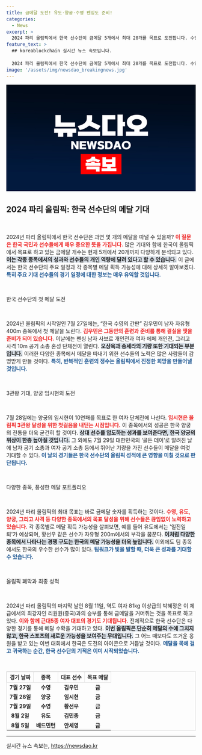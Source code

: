 ```yaml
---
title: 금메달 도전! 유도·양궁·수영 펜싱도 준비!
categories:
  - News
excerpt: >
  2024 파리 올림픽에서 한국 선수단이 금메달 5개에서 최대 20개를 목표로 도전합니다. 수영 김우민, 양궁 임시현 등 주목해야 할 스타들이 메달 획득의 기틀을 마련할 예정입니다. 뜨거운 응원이 그들의 땀과 희망을 연결할 수 있을까요?
feature_text: >
  ## koreablockchain 실시간 뉴스 속보입니다.

  2024 파리 올림픽에서 한국 선수단이 금메달 5개에서 최대 20개를 목표로 도전합니다. 수영 김우민, 양궁 임시현 등 주목해야 할 스타들이 메달 획득의 기틀을 마련할 예정입니다. 뜨거운 응원이 그들의 땀과 희망을 연결할 수 있을까요?
image: '/assets/img/newsdao_breakingnews.jpg'
---
```


<p><img src="/assets/img/newsdao_breakingnews.jpg" alt="koreablockchain 속보" /></p>

<h2 data-ke-size="size26">2024 파리 올림픽: 한국 선수단의 메달 기대</h2>

<p data-ke-size="size16">&nbsp;</p>

<p>2024년 파리 올림픽에서 한국 선수단은 과연 몇 개의 메달을 따낼 수 있을까? <b><span style="color: #ee2323;">이 질문은 한국 국민과 선수들에게 매우 중요한 뜻을 가집니다.</span></b> 많은 기대와 함께 한국이 올림픽에서 목표로 하고 있는 금메달 개수는 현재 5개에서 20개까지 다양하게 분석되고 있다. <b><span style="background-color: #21538527;">이는 각종 종목에서의 성과와 선수들의 개인 역량에 달려 있다고 할 수 있습니다.</span></b> 이 글에서는 한국 선수단의 주요 일정과 각 종목별 메달 획득 가능성에 대해 상세히 알아보겠다. <b><span style="color: #1a5490;">특히 주요 기대 선수들의 경기 일정에 대한 정보는 매우 유익할 것입니다.</span></b></p>

<p data-ke-size="size16">&nbsp;</p>

<p>한국 선수단의 첫 메달 도전</p>

<p data-ke-size="size16">&nbsp;</p>

<p>2024년 올림픽의 시작일인 7월 27일에는, “한국 수영의 간판” 김우민이 남자 자유형 400m 종목에서 첫 메달을 노린다. <b><span style="color: #ee2323;">김우민은 그동안의 훈련과 준비를 통해 결실을 맺을 준비가 되어 있습니다.</span></b> 이날에는 펜싱 남자 사브르 개인전과 여자 에페 개인전, 그리고 사격 10m 공기 소총 혼성 단체전이 열린다. <b><span style="background-color: #21538527;">오상욱과 송세라의 기량 또한 기대되는 부분입니다.</span></b> 이러한 다양한 종목에서 메달을 따내기 위한 선수들의 노력은 많은 사람들이 감명받게 만들 것이다. <b><span style="color: #1a5490;">특히, 반복적인 훈련의 정수는 올림픽에서 진정한 희망을 만들어낼 것입니다.</span></b></p>

<p data-ke-size="size16">&nbsp;</p>

<p>3관왕 기대, 양궁 임시현의 도전</p>

<p data-ke-size="size16">&nbsp;</p>

<p>7월 28일에는 양궁의 임시현이 10연패를 목표로 한 여자 단체전에 나선다. <b><span style="color: #ee2323;">임시현은 올림픽 3관왕 달성을 위한 첫걸음을 내딛는 시점입니다.</span></b> 이 종목에서의 성공은 한국 양궁의 전통을 더욱 굳건히 할 것이다. <b><span style="background-color: #21538527;">상대 선수를 압도하는 성과를 보여준다면, 한국 양궁의 위상이 한층 높아질 것입니다.</span></b> 그 외에도 7월 29일 대한민국의 ‘골든 데이’로 알려진 날에 남자 공기 소총과 여자 공기 소총 등에서 뛰어난 기량을 가진 선수들이 메달을 여럿 기대할 수 있다. <b><span style="color: #1a5490;">이 날의 경기들은 한국 선수단의 올림픽 성적에 큰 영향을 미칠 것으로 판단됩니다.</span></b></p>

<p data-ke-size="size16">&nbsp;</p>

<p>다양한 종목, 풍성한 메달 포트폴리오</p>

<p data-ke-size="size16">&nbsp;</p>

<p>2024년 파리 올림픽의 최대 목표는 바로 금메달 숫자를 획득하는 것이다. <b><span style="color: #ee2323;">수영, 유도, 양궁, 그리고 사격 등 다양한 종목에서의 목표 달성을 위해 선수들은 끊임없이 노력하고 있습니다.</span></b> 각 종목별로 메달 획득 가능성을 살펴보면, 예를 들어 유도에서는 '일진일퇴'가 예상되며, 황선우 같은 선수가 자유형 200m에서의 부각을 꿈꾼다. <b><span style="background-color: #21538527;">이처럼 다양한 종목에서 나타나는 경쟁 구도는 한국의 메달 가능성을 더욱 높입니다.</span></b> 이외에도 팀 종목에서도 한국의 우수한 선수가 많이 있다. <b><span style="color: #1a5490;">팀워크가 빛을 발할 때, 더욱 큰 성과를 기대할 수 있습니다.</span></b></p>

<p data-ke-size="size16">&nbsp;</p>

<p>올림픽 폐막과 최종 성적</p>

<p data-ke-size="size16">&nbsp;</p>

<p>2024년 파리 올림픽의 마지막 날인 8월 11일, 역도 여자 81kg 이상급의 박혜정은 이 체급에서의 최강자인 리원원(중국)과의 승부를 통해 금메달을 거머쥐는 것을 목표로 하고 있다. <b><span style="color: #ee2323;">이와 함께 근대5종 여자 대표의 경기도 기대됩니다.</span></b> 전체적으로 한국 선수단은 다양한 경기를 통해 메달 수확을 기대하고 있다. <b><span style="background-color: #21538527;">이번 올림픽은 단순히 메달의 수에 그치지 않고, 한국 스포츠의 새로운 가능성을 보여주는 무대입니다.</span></b> 그 어느 때보다도 뜨거운 응원을 받고 있는 이번 대회에서 한국은 도전의 아이콘으로 거듭날 것이다. <b><span style="color: #1a5490;">메달을 목에 걸고 귀국하는 순간, 한국 선수단의 기적은 이미 시작되었습니다.</span></b></p>

<p data-ke-size="size16">&nbsp;</p>

<table style="text-align: center; width: 100%; border: 1px solid #dddddd;">
    <tr>
        <th style="border: 1px solid #dddddd;">경기 날짜</th>
        <th style="border: 1px solid #dddddd;">종목</th>
        <th style="border: 1px solid #dddddd;">대표 선수</th>
        <th style="border: 1px solid #dddddd;">목표 메달</th>
    </tr>
    <tr>
        <td style="text-align: center; height: 17px;"><b>7월 27일</b></td>
        <td style="text-align: center; height: 17px;"><b>수영</b></td>
        <td style="text-align: center; height: 17px;"><b>김우민</b></td>
        <td style="text-align: center; height: 17px;"><b>금</b></td>
    </tr>
    <tr>
        <td style="text-align: center; height: 17px;"><b>7월 28일</b></td>
        <td style="text-align: center; height: 17px;"><b>양궁</b></td>
        <td style="text-align: center; height: 17px;"><b>임시현</b></td>
        <td style="text-align: center; height: 17px;"><b>금</b></td>
    </tr>
    <tr>
        <td style="text-align: center; height: 17px;"><b>7월 29일</b></td>
        <td style="text-align: center; height: 17px;"><b>수영</b></td>
        <td style="text-align: center; height: 17px;"><b>황선우</b></td>
        <td style="text-align: center; height: 17px;"><b>금</b></td>
    </tr>
    <tr>
        <td style="text-align: center; height: 17px;"><b>8월 2일</b></td>
        <td style="text-align: center; height: 17px;"><b>유도</b></td>
        <td style="text-align: center; height: 17px;"><b>김민종</b></td>
        <td style="text-align: center; height: 17px;"><b>금</b></td>
    </tr>
    <tr>
        <td style="text-align: center; height: 17px;"><b>8월 5일</b></td>
        <td style="text-align: center; height: 17px;"><b>배드민턴</b></td>
        <td style="text-align: center; height: 17px;"><b>안세영</b></td>
        <td style="text-align: center; height: 17px;"><b>금</b></td>
    </tr>
</table>

<hr>
실시간 뉴스 속보는, <a href="https://newsdao.kr" rel="dofollow">https://newsdao.kr</a>


